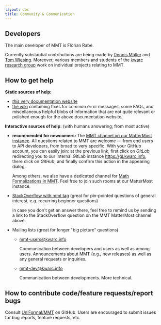 ```yaml
---
layout: doc
title: Community & Communication
---
```


## Developers

The main developer of MMT is Florian Rabe.

Currently substantial contributions are being made by [Dennis Müller](https://github.com/Jazzpirate) and [Tom Wiesing](https://github.com/tkw1536). Moreover, various members and students of the [kwarc research group](https://kwarc.info/) work on individual projects relating to MMT.

## How to get help

**Static sources of help:**

- [*this* very documentation website](https://uniformal.github.io/)
- [the wiki](https://github.com/UniFormal/uniformal.github.io/wiki) containing fixes for common error messages, some FAQs, and miscellaneous helpful blobs of information that are not quite relevant or polished enough for the above documentation website.

**Interactive sources of help:** (with humans answering; from most active)

- **recommended for newcomers:** The [MMT channel on our MatterMost instance](https://mattermost.kwarc.info/kwarc/channels/mmt). All questions related to MMT are welcome &mdash; from end users to API developers, from broad to very specific. With your GitHub account, you can easily join: at the previous link, first click on *GitLab* redirecting you to our internal GitLab instance <https://gl.kwarc.info>, there click on *GitHub*, and finally confirm this action in the appearing dialog.

  Among others, we also have a dedicated channel for [Math Formalizations in MMT](https://mattermost.kwarc.info/kwarc/channels/math-formalization-in-mmt). Feel free to join such rooms at our MatterMost instance.

- [StackOverflow with mmt tag](https://stackoverflow.com/questions/tagged/mmt) (great for pin-pointed questions of general interest, e.g. recurring beginner questions)

     In case you don't get an answer there, feel free to remind us by sending a link to the StackOverflow question on the MMT MatterMost channel above.

- Mailing lists (great for longer "big picture" questions)

  -  [mmt-users@kwarc.info](http://lists.informatik.uni-erlangen.de/mailman/listinfo/mmt-users)
  
     Communication between developers and users as well as among users. Announcements about MMT (e.g., new releases) as well as any general requests or inquiries.

  - [mmt-dev@kwarc.info](http://lists.informatik.uni-erlangen.de/mailman/listinfo/mmt-dev)

     Communication between developments. More technical.    

## How to contribute code/feature requests/report bugs

Consult [UniFormal/MMT](https://github.com/Uniformal/MMT) on GitHub. Users are encouraged to submit issues for bug reports, feature requests, etc.
